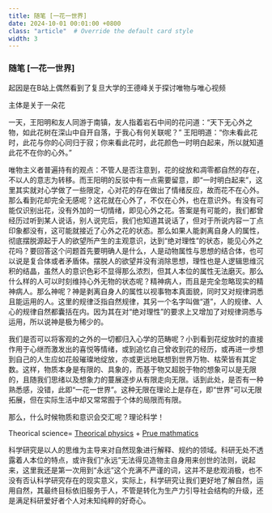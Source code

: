 ```yaml
---
title: 随笔 [一花一世界]
date: 2024-10-01 00:01:00 +0800
class: "article"  # Override the default card style
width: 3
---
```


### 随笔 [一花一世界]

起因是在B站上偶然看到了复旦大学的王德峰关于探讨唯物与唯心视频

主体是关于一朵花

一天，王阳明和友人同游于南镇，友人指着岩石中间的花问道：“天下无心外之物，如此花树在深山中自开自落，于我心有何关联呢？”  王阳明道：“你未看此花时，此花与你的心同归于寂；你来看此花时，此花颜色一时明白起来，所以就知道此花不在你的心外。”

唯物主义者普遍持有的观点：不管人是否注意到，花的绽放和凋零都自然的存在，不以人的意志为转移。而王阳明的反驳中有一点需要留意，即“一时明白起来”，这里其实就对心学做了一些限定，心对花的存在做出了情绪反应，故而花不在心外。那么看到花却完全无感呢？这花就在心外了，不仅在心外，也在意识外。有没有可能仅识别出花，没有外加的一切情绪，即见心外之花。答案是有可能的，我们都曾经历过听到某人说话，别人说完后，我们也知道其说话了，但对于所说内容一丁点印象都没有，这可能就接近了心外之花的状态。那么如果人能剥离自身人的属性，彻底摆脱源起于人的欲望所产生的主观意识，达到“绝对理性”的状态，能见心外之花吗？要回答这个问题首先要明确人是什么，人是动物属性与思想的结合体，也可以说是复合体或者矛盾体。摆脱人的欲望并没有消除思想，理性也是人逻辑思维沉积的结晶，虽然人的意识色彩不显得那么浓烈，但其人本位的属性无法磨灭。那么什么样的人可以时刻维持心外无物的状态呢？精神病人，而且是完全忽略现实的精神病人。那么神呢？神是剥离自身人的属性以视事物本真面貌，同时又对规律洞悉且能运用的人。这里的规律泛指自然规律，其另一个名字叫做“道”，人的规律、人心的规律自然都囊括在内。因为其在对“绝对理性”的要求上又增加了对规律洞悉与运用，所以说神是极为稀少的。

我们是否可以将客观的之外的一切都归入心学的范畴呢？小到看到花绽放时的直接作用于心继而激发出的喜悦等情绪，或到追忆自己曾收到花的经历，或再进一步想到自己的人生应如花般璀璨地绽放，亦或更远地联想到世界万物、枯荣皆有其定数。这样，物质本身是有限的、具象的，而基于物又超脱于物的想象可以是无限的，且随我们思绪以及想象力的蔓展逐步从有限走向无限。话到此处，是否有一种熟悉感，没错，此即“一花一世界”。这种无限在理论上是存在，即“世界”可以无限拓展，但在实际生活中却又常常囿于个体的局限而有限。

那么，什么时候物质和意识会交汇呢？理论科学！

Theorical science= [Theorical physics](https://en.wikipedia.org/wiki/Theoretical_physics) + [Prue mathmatics](https://en.wikipedia.org/wiki/Pure_mathematics)

科学研究是以人的思维为主导来对自然现象进行解释、规约的领域。科研无处不透露着人本位的特点，或许我们“永远”无法得见造物主自身用来创世的法则，说起来，这里我还是第一次用到“永远”这个充满不严谨的词，这并不是悲观消极，也不没有否认科学研究存在的现实意义，实际上，科学研究让我们更好地了解自然，运用自然，其最终目标依旧服务于人，不管是转化为生产力引导社会结构的升级，还是满足科研爱好者个人对未知纯粹的好奇心。
